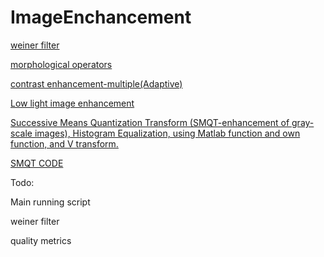 # ImageEnchancement





[weiner filter](https://in.mathworks.com/help/images/deblurring-images-using-a-wiener-filter.html)


[morphological operators](https://in.mathworks.com/help/images/morphological-filtering.html#:~:text=In%20a%20morphological%20operation%2C%20each,shapes%20in%20the%20input%20image.)


[contrast enhancement-multiple(Adaptive)](https://in.mathworks.com/help/images/contrast-enhancement-techniques.html)


[Low light image enhancement](https://in.mathworks.com/help/images/low-light-image-enhancement.html)


[Successive Means Quantization Transform (SMQT-enhancement of gray-scale images), Histogram Equalization, using Matlab
function and own function, and V transform. ](http://bth.diva-portal.org/smash/get/diva2:817007/FULLTEXT01.pdf)

[SMQT CODE](https://stackoverflow.com/questions/24385880/smqt-matlab-code-the-successive-mean-quantization-transform)


Todo:


Main running script

weiner filter 

quality metrics 
